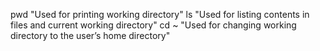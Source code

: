 pwd
"Used for printing working directory"
ls
"Used for listing contents in files and current working directory"
cd ~
"Used for changing working directory to the user’s home directory"
